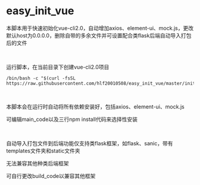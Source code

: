 # easy_init_vue
本脚本用于快速初始化vue-cli2.0，自动增加axios、element-ui、mock.js，更改默认host为0.0.0.0，删除自带的多余文件并可设置配合类flask后端自动导入打包后的文件

<br/>

运行脚本，在当前目录下创建vue-cli2.0项目
```
/bin/bash -c "$(curl -fsSL https://raw.githubusercontent.com/hlf20010508/easy_init_vue/master/init_vue.sh)"
```

<br/>

本脚本会在运行时自动将所有依赖安装好，包括axios、element-ui、mock.js

可编辑main_code以及三行npm install代码来选择性安装

<br/>

自动导入打包文件到后端功能仅支持类flask框架，如flask、sanic，带有templates文件夹和static文件夹

无法兼容其他种类后端框架

可自行更改build_code以兼容其他框架
